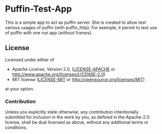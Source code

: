 # Puffin-Test-App
This is a simple app to act as puffin server. She is created to allow test various usages of puffin (with puffin_http).
For exemple, it permit to test use of puffin with one run app (without frames).

## License

Licensed under either of

* Apache License, Version 2.0, ([LICENSE-APACHE](LICENSE-APACHE) or <http://www.apache.org/licenses/LICENSE-2.0>)
* MIT license ([LICENSE-MIT](LICENSE-MIT) or <http://opensource.org/licenses/MIT>)

at your option.

### Contribution

Unless you explicitly state otherwise, any contribution intentionally submitted for inclusion in the work by you, as defined in the Apache-2.0 license, shall be dual licensed as above, without any additional terms or conditions.
